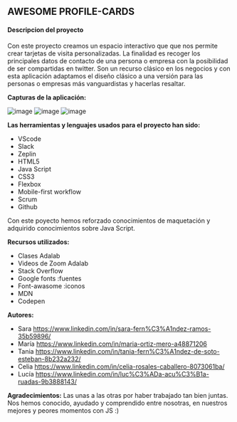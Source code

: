 ## AWESOME PROFILE-CARDS

#### Descripcion del proyecto

Con este proyecto creamos un espacio interactivo que que nos permite crear tarjetas de visita personalizadas. La finalidad es recoger los principales datos de contacto de una persona o empresa con la posibilidad de ser compartidas en twitter. Son un recurso clásico en los negocios y con esta aplicación adaptamos el diseño clásico a una versión para las personas o empresas más vanguardistas y hacerlas resaltar.


**Capturas de la aplicación:**


![image](https://user-images.githubusercontent.com/94449849/160168177-6d04694f-7169-4248-b4fd-0b27843f54e0.png)
![image](https://user-images.githubusercontent.com/94449849/160168540-5a977c95-8257-477f-ab20-74bc36d38781.png)
![image](https://user-images.githubusercontent.com/94449849/160167587-71723d03-3323-40da-b0cb-fd4c64383109.png)



**Las herramientas y lenguajes usados para el proyecto han sido:**

- VScode
- Slack
- Zeplin
- HTML5
- Java Script
- CSS3
- Flexbox
- Mobile-first workflow
- Scrum
- Github

Con este poyecto hemos reforzado conocimientos de maquetación y adquirido conocimientos sobre Java Script.

**Recursos utilizados:**

- Clases Adalab
- Videos de Zoom Adalab
- Stack Overflow
- Google fonts :fuentes
- Font-awasome :iconos
- MDN
- Codepen

**Autores:**

- Sara https://www.linkedin.com/in/sara-fern%C3%A1ndez-ramos-35b59896/
- María https://www.linkedin.com/in/maria-ortiz-mero-a48871206
- Tania https://www.linkedin.com/in/tania-fern%C3%A1ndez-de-soto-esteban-8b232a232/
- Celia https://www.linkedin.com/in/celia-rosales-caballero-8073061ba/
- Lucía https://www.linkedin.com/in/luc%C3%ADa-acu%C3%B1a-ruadas-9b3888143/

**Agradecimientos:**
Las unas a las otras por haber trabajado tan bien juntas. Nos hemos conocido, ayudado y comprendido entre nosotras, en nuestros mejores y peores momentos con JS :)
